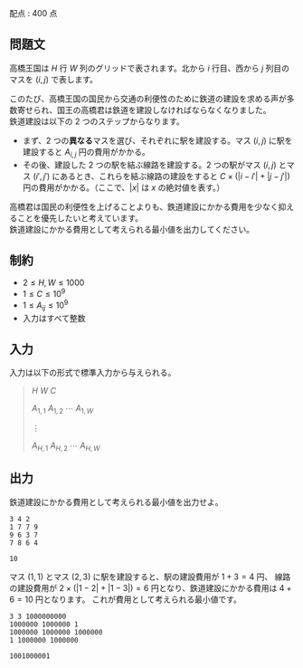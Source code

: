 配点 : $400$ 点

## 問題文

高橋王国は $H$ 行 $W$ 列のグリッドで表されます。北から $i$ 行目、西から $j$ 列目のマスを $(i, j)$ で表します。  

このたび、高橋王国の国民から交通の利便性のために鉄道の建設を求める声が多数寄せられ、国王の高橋君は鉄道を建設しなければならなくなりました。<br>
鉄道建設は以下の $2$ つのステップからなります。

- まず、$2$ つの**異なる**マスを選び、それぞれに駅を建設する。マス $(i, j)$ に駅を建設すると $A_{i,j}$ 円の費用がかかる。
- その後、建設した $2$ つの駅を結ぶ線路を建設する。$2$ つの駅がマス $(i, j)$ とマス $(i', j')$ にあるとき、これらを結ぶ線路の建設をすると $C \times (|i-i'| + |j-j'|)$ 円の費用がかかる。（ここで、$|x|$ は $x$ の絶対値を表す。）

高橋君は国民の利便性を上げることよりも、鉄道建設にかかる費用を少なく抑えることを優先したいと考えています。<br>
鉄道建設にかかる費用として考えられる最小値を出力してください。

## 制約

- $2 \leq H, W \leq 1000$
- $1 \leq C \leq 10^9$
- $1 \leq A_{ij} \leq 10^9$
- 入力はすべて整数

## 入力

入力は以下の形式で標準入力から与えられる。

> $H$ $W$ $C$
> 
> $A_{1,1}$ $A_{1,2}$ $\cdots$ $A_{1,W}$
> 
> $\vdots$
> 
> $A_{H,1}$ $A_{H,2}$ $\cdots$ $A_{H,W}$

## 出力

鉄道建設にかかる費用として考えられる最小値を出力せよ。

```input1
3 4 2
1 7 7 9
9 6 3 7
7 8 6 4
```

```output1
10
```

マス $(1, 1)$ とマス $(2, 3)$ に駅を建設すると、駅の建設費用が $1 + 3 = 4$ 円、
線路の建設費用が $2 \times (|1-2| + |1-3|) = 6$ 円となり、鉄道建設にかかる費用は $4+6 = 10$ 円となります。
これが費用として考えられる最小値です。

```input2
3 3 1000000000
1000000 1000000 1
1000000 1000000 1000000
1 1000000 1000000
```

```output2
1001000001
```